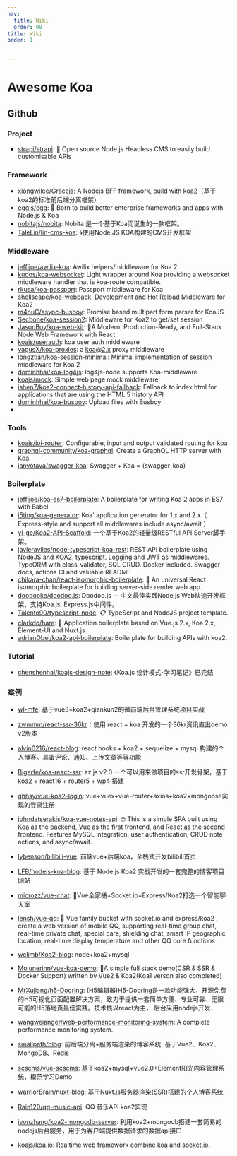 ```yaml
---
nav:
  title: Wiki
  order: 99
title: Wiki
order: 1


---
```


# Awesome Koa



## Github

### Project

- [strapi/strapi](https://github.com/strapi/strapi): 🚀 Open source Node.js Headless CMS to easily build customisable APIs

### Framework

- [xiongwilee/Gracejs](https://github.com/xiongwilee/Gracejs/): A Nodejs BFF framework, build with koa2（基于koa2的标准前后端分离框架）
- [eggjs/egg](https://github.com/eggjs/egg): 🥚 Born to build better enterprise frameworks and apps with Node.js & Koa
- [nobitajs/nobita](https://github.com/nobitajs/nobita): Nobita 是一个基于Koa而诞生的一款框架。
- [TaleLin/lin-cms-koa](https://github.com/TaleLin/lin-cms-koa/): 🌀使用Node.JS KOA构建的CMS开发框架

### Middleware

- [jeffijoe/awilix-koa](https://github.com/jeffijoe/awilix-koa/): Awilix helpers/middleware for Koa 2
- [kudos/koa-websocket](https://github.com/kudos/koa-websocket/): Light wrapper around Koa providing a websocket middleware handler that is koa-route compatible.
- [rkusa/koa-passport](https://github.com/rkusa/koa-passport): Passport middleware for Koa
- [shellscape/koa-webpack](https://github.com/shellscape/koa-webpack): Development and Hot Reload Middleware for Koa2
- [m4nuC/async-busboy](https://github.com/m4nuC/async-busboy): Promise based multipart form parser for KoaJS
- [Secbone/koa-session2](https://github.com/Secbone/koa-session2): Middleware for Koa2 to get/set session
- [JasonBoy/koa-web-kit](https://github.com/JasonBoy/koa-web-kit): 🚀A Modern, Production-Ready, and Full-Stack Node Web Framework with React
- [koajs/userauth](https://github.com/koajs/userauth): koa user auth middleware
- [vagusX/koa-proxies](https://github.com/vagusX/koa-proxies): a koa@2.x proxy middleware
- [longztian/koa-session-minimal](https://github.com/longztian/koa-session-minimal): Minimal implementation of session middleware for Koa 2
- [dominhhai/koa-log4js](https://github.com/dominhhai/koa-log4js): log4js-node supports Koa-middleware
- [koajs/mock](https://github.com/koajs/mock): Simple web page mock middleware
- [ishen7/koa2-connect-history-api-fallback](https://github.com/ishen7/koa2-connect-history-api-fallback): Fallback to index.html for applications that are using the HTML 5 history API
- [dominhhai/koa-busboy](https://github.com/dominhhai/koa-busboy): Upload files with Busboy
- 

### Tools

- [koajs/joi-router](https://github.com/koajs/joi-router/): Configurable, input and output validated routing for koa
- [graphql-community/koa-graphql](https://github.com/graphql-community/koa-graphql/): Create a GraphQL HTTP server with Koa.
- [janvotava/swagger-koa](https://github.com/janvotava/swagger-koa/): Swagger + Koa = {swagger-koa}

### Boilerplate

- [jeffijoe/koa-es7-boilerplate](https://github.com/jeffijoe/koa-es7-boilerplate/): A boilerplate for writing Koa 2 apps in ES7 with Babel.
- [i5ting/koa-generator](https://github.com/i5ting/koa-generator): Koa' application generator for 1.x and 2.x（ Express-style and support all middlewares include async/await ）
- [yi-ge/Koa2-API-Scaffold](https://github.com/yi-ge/Koa2-API-Scaffold): 一个基于Koa2的轻量级RESTful API Server脚手架。
- [javieraviles/node-typescript-koa-rest](https://github.com/javieraviles/node-typescript-koa-rest): REST API boilerplate using NodeJS and KOA2, typescript. Logging and JWT as middlewares. TypeORM with class-validator, SQL CRUD. Docker included. Swagger docs, actions CI and valuable README
- [chikara-chan/react-isomorphic-boilerplate](https://github.com/chikara-chan/react-isomorphic-boilerplate): 🌟 An universal React isomorphic boilerplate for building server-side render web app.
- [doodooke/doodoo.js](https://github.com/doodooke/doodoo.js): Doodoo.js -- 中文最佳实践Node.js Web快速开发框架，支持Koa.js, Express.js中间件。
- [Talento90/typescript-node](https://github.com/Talento90/typescript-node): 📋 TypeScript and NodeJS project template.
- [clarkdo/hare](https://github.com/clarkdo/hare): 🐇 Application boilerplate based on Vue.js 2.x, Koa 2.x, Element-UI and Nuxt.js
- [adrianObel/koa2-api-boilerplate](https://github.com/adrianObel/koa2-api-boilerplate/): Boilerplate for building APIs with koa2.

### Tutorial

- [chenshenhai/koajs-design-note](https://github.com/chenshenhai/koajs-design-note): 《Koa.js 设计模式-学习笔记》已完结

### 案例

- [wl-mfe](https://github.com/wl-ui/wl-mfe/): 基于vue3+koa2+qiankun2的微前端后台管理系统项目实战

- [zwmmm/react-ssr-36kr](https://github.com/zwmmm/react-ssr-36kr/)：使用 react + koa 开发的一个36kr资讯直出demo v2版本

- [alvin0216/react-blog](https://github.com/alvin0216/react-blog/): react hooks + koa2 + sequelize + mysql 构建的个人博客。具备评论、通知、上传文章等等功能

- [Bigerfe/koa-react-ssr](https://github.com/Bigerfe/koa-react-ssr/): zz.js v2.0 一个可以用来做项目的ssr开发骨架，基于 koa2 + react16 + router5 + wp4 搭建

- [qhhsy/vue-koa2-login](https://github.com/qhhsy/vue-koa2-login/): vue+vuex+vue-router+axios+koa2+mongoose实现的登录注册

- [johndatserakis/koa-vue-notes-api](https://github.com/johndatserakis/koa-vue-notes-api/): 🤓 This is a simple SPA built using Koa as the backend, Vue as the first frontend, and React as the second frontend. Features MySQL integration, user authentication, CRUD note actions, and async/await.

- [lybenson/bilibili-vue](https://github.com/lybenson/bilibili-vue): 前端vue+后端koa，全栈式开发bilibili首页

- [LFB/nodejs-koa-blog](https://github.com/LFB/nodejs-koa-blog): 基于 Node.js Koa2 实战开发的一套完整的博客项目网站

- [microzz/vue-chat](https://github.com/microzz/vue-chat): 👥Vue全家桶+Socket.io+Express/Koa2打造一个智能聊天室

- [lensh/vue-qq](https://github.com/lensh/vue-qq): 🎨 Vue family bucket with socket.io and express/koa2 , create a web version of mobile QQ, supporting real-time group chat, real-time private chat, special care, shielding chat, smart IP geographic location, real-time display temperature and other QQ core functions

- [wclimb/Koa2-blog](https://github.com/wclimb/Koa2-blog): node+koa2+mysql

- [Molunerinn/vue-koa-demo](https://github.com/Molunerfinn/vue-koa-demo): 🔰A simple full stack demo(CSR & SSR & Docker Support) written by Vue2 & Koa2(Koa1 verson also completed)

- [MrXujiang/h5-Dooring](https://github.com/MrXujiang/h5-Dooring): (H5编辑器)H5-Dooring是一款功能强大，开源免费的H5可视化页面配置解决方案，致力于提供一套简单方便、专业可靠、无限可能的H5落地页最佳实践。技术栈以react为主， 后台采用nodejs开发.

- [wangweianger/web-performance-monitoring-system](https://github.com/wangweianger/web-performance-monitoring-system): A complete performance monitoring system.

- [smallpath/blog](https://github.com/smallpath/blog): 前后端分离+服务端渲染的博客系统. 基于Vue2、Koa2、MongoDB、Redis

- [scscms/vue-scscms](https://github.com/scscms/vue-scscms): 基于koa2+mysql+vue2.0+Element阳光内容管理系统，模范学习Demo

- [warriorBrain/nuxt-blog](https://github.com/warriorBrian/nuxt-blog): 基于Nuxt.js服务器渲染(SSR)搭建的个人博客系统

- [Rain120/qq-music-api](https://github.com/Rain120/qq-music-api): QQ 音乐API koa2实现

- [ivonzhang/koa2-mongodb-server](https://github.com/ivonzhang/koa2-mongodb-server): 利用koa2+mongodb搭建一套简易的nodejs后台服务，用于为客户端提供数据请求的数据api接口

- [koajs/koa.io](https://github.com/koajs/koa.io/): Realtime web framework combine koa and socket.io.

  

  